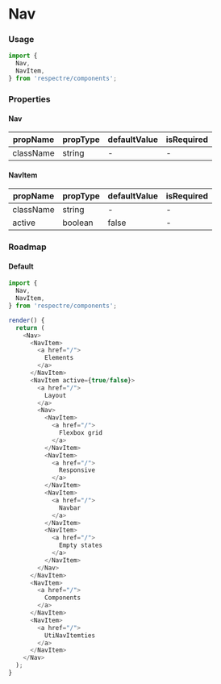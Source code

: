 # Nav

### Usage

```js
import {
  Nav,
  NavItem,
} from 'respectre/components';
```

### Properties

#### Nav

| propName  | propType | defaultValue | isRequired |
| --------- | -------- | ------------ | ---------- |
| className | string   | -            | -          |

#### NavItem

| propName  | propType | defaultValue | isRequired |
| --------- | -------- | ------------ | ---------- |
| className | string   | -            | -          |
| active    | boolean  | false        | -          |

### Roadmap

#### Default

```js
import {
  Nav,
  NavItem,
} from 'respectre/components';

render() {
  return (
    <Nav>
      <NavItem>
        <a href="/">
          Elements
        </a>
      </NavItem>
      <NavItem active={true/false}>
        <a href="/">
          Layout
        </a>
        <Nav>
          <NavItem>
            <a href="/">
              Flexbox grid
            </a>
          </NavItem>
          <NavItem>
            <a href="/">
              Responsive
            </a>
          </NavItem>
          <NavItem>
            <a href="/">
              Navbar
            </a>
          </NavItem>
          <NavItem>
            <a href="/">
              Empty states
            </a>
          </NavItem>
        </Nav>
      </NavItem>
      <NavItem>
        <a href="/">
          Components
        </a>
      </NavItem>
      <NavItem>
        <a href="/">
          UtiNavItemties
        </a>
      </NavItem>
    </Nav>
  );
}
```

